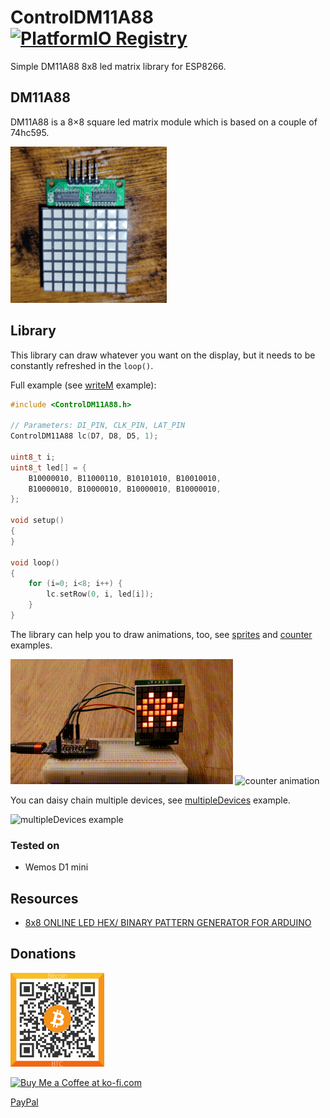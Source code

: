 # ControlDM11A88 [![PlatformIO Registry](https://badges.registry.platformio.org/packages/maxchinni/library/ControlDM11A88.svg)](https://registry.platformio.org/libraries/maxchinni/ControlDM11A88)
Simple DM11A88 8x8 led matrix library for ESP8266.

## DM11A88
DM11A88 is a 8×8 square led matrix module which is based on a couple of 74hc595.

<a href="docs/dm11a88-top-view.jpg?raw=1"><img alt="DM11A88 top view photo" src="docs/dm11a88-top-view.jpg" width="250" /></a>

## Library
This library can draw whatever you want on the display, but it needs to be constantly refreshed in the `loop()`.

Full example (see [writeM](examples/writeM/) example):

```cpp
#include <ControlDM11A88.h>

// Parameters: DI_PIN, CLK_PIN, LAT_PIN
ControlDM11A88 lc(D7, D8, D5, 1);

uint8_t i;
uint8_t led[] = {
    B10000010, B11000110, B10101010, B10010010,
    B10000010, B10000010, B10000010, B10000010,
};

void setup()
{
}

void loop()
{
    for (i=0; i<8; i++) {
        lc.setRow(0, i, led[i]);
    }
}
```

The library can help you to draw animations, too, see [sprites](examples/sprites) and [counter](examples/counter)
examples.

<img alt="sprites animation" src="examples/sprites/sprites.gif" height="200" /> <img alt="counter animation" src="examples/counter/counter.gif" height="200" />

You can daisy chain multiple devices, see [multipleDevices](examples/multipleDevices) example.

<img alt="multipleDevices example" src="examples/multipleDevices/multipleDevices.gif" height="200" />

### Tested on

* Wemos D1 mini

## Resources

* [8x8 ONLINE LED HEX/ BINARY PATTERN GENERATOR FOR ARDUINO](https://www.riyas.org/2013/12/online-led-matrix-font-generator-with.html)

## Donations

<a href="docs/bitcoin-address-qr.png?raw=1"><img alt="bitcoin address qr" src="docs/bitcoin-address-qr.png" width="150" /></a>

<a href='https://ko-fi.com/K3K21S534' target='_blank'><img height='36' style='border:0px;height:36px;' src='https://cdn.ko-fi.com/cdn/kofi2.png?v=3' border='0' alt='Buy Me a Coffee at ko-fi.com' /></a>

<a href="https://www.paypal.com/donate/?hosted_button_id=VNJW6ZLHPM23Q">PayPal</a>
